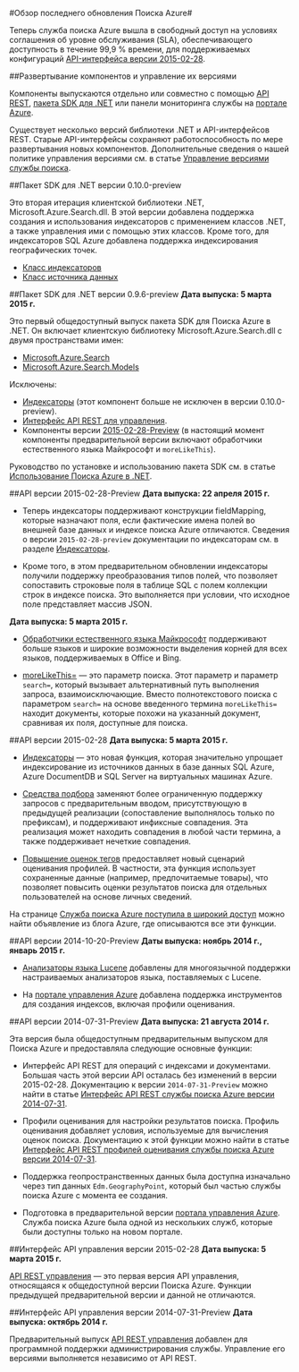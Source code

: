 <properties 
	pageTitle="Обзор последнего обновления службы поиска Azure | Microsoft Azure" 
	description="Примечания к выпуску с описанием последних обновлений службы поиска Azure" 
	services="search" 
	documentationCenter="" 
	authors="HeidiSteen" 
	manager="mblythe" 
	editor=""/>

<tags 
	ms.service="search" 
	ms.devlang="rest-api" 
	ms.workload="search" 
	ms.topic="article" 
	ms.tgt_pltfrm="na" 
	ms.date="04/09/2015" 
	ms.author="heidist"/>

#Обзор последнего обновления Поиска Azure#

Теперь служба поиска Azure вышла в свободный доступ на условиях соглашения об уровне обслуживания (SLA), обеспечивающего доступность в течение 99,9 % времени, для поддерживаемых конфигураций [API-интерфейса версии 2015-02-28](https://msdn.microsoft.com/library/azure/dn798935.aspx).

##Развертывание компонентов и управление их версиями

Компоненты выпускаются отдельно или совместно с помощью [API REST](https://msdn.microsoft.com/library/azure/dn798935.aspx), [пакета SDK для .NET](http://go.microsoft.com/fwlink/?LinkId=528216) или панели мониторинга службы на [портале Azure](https://portal.azure.com).

Существует несколько версий библиотеки .NET и API-интерфейсов REST. Старые API-интерфейсы сохраняют работоспособность по мере развертывания новых компонентов. Дополнительные сведения о нашей политике управления версиями см. в статье [Управление версиями службы поиска](https://msdn.microsoft.com/library/azure/dn864560.aspx).


##Пакет SDK для .NET версии 0.10.0-preview

Это вторая итерация клиентской библиотеки .NET, Microsoft.Azure.Search.dll. В этой версии добавлена поддержка создания и использования индексаторов с применением классов .NET, а также управления ими с помощью этих классов. Кроме того, для индексаторов SQL Azure добавлена поддержка индексирования географических точек.

- [Класс индексаторов](https://msdn.microsoft.com/library/azure/microsoft.azure.search.models.indexer.aspx)
- [Класс источника данных](https://msdn.microsoft.com/library/azure/microsoft.azure.search.models.datasource.aspx)

##Пакет SDK для .NET версии 0.9.6-preview
**Дата выпуска: 5 марта 2015 г.**

Это первый общедоступный выпуск пакета SDK для Поиска Azure в .NET. Он включает клиентскую библиотеку Microsoft.Azure.Search.dll с двумя пространствами имен:

- [Microsoft.Azure.Search](https://msdn.microsoft.com/library/azure/microsoft.azure.search.aspx)
- [Microsoft.Azure.Search.Models](https://msdn.microsoft.com/library/azure/microsoft.azure.search.models.aspx)

Исключены:

- [Индексаторы](http://go.microsoft.com/fwlink/p/?LinkId=528173) (этот компонент больше не исключен в версии 0.10.0-preview).
- [Интерфейс API REST для управления](https://msdn.microsoft.com/library/azure/dn832684.aspx).
- Компоненты версии [2015-02-28-Preview](search-api-2015-02-28-Preview.md) (в настоящий момент компоненты предварительной версии включают обработчики естественного языка Майкрософт и `moreLikeThis`).

Руководство по установке и использованию пакета SDK см. в статье [Использование Поиска Azure в .NET](http://go.microsoft.com/fwlink/p/?LinkId=528088).

##API версии 2015-02-28-Preview
**Дата выпуска: 22 апреля 2015 г.**

- Теперь индексаторы поддерживают конструкции fieldMapping, которые назначают поля, если фактические имена полей во внешней базе данных и индексе поиска Azure отличаются. Сведения о версии `2015-02-28-preview` документации по индексаторам см. в разделе [Индексаторы](search-api-indexers-2015-02-28-Preview.md).

- Кроме того, в этом предварительном обновлении индексаторы получили поддержку преобразования типов полей, что позволяет сопоставить строковые поля в таблице SQL с полем коллекции строк в индексе поиска. Это выполняется при условии, что исходное поле представляет массив JSON.

**Дата выпуска: 5 марта 2015 г.**

- [Обработчики естественного языка Майкрософт](search-api-2015-02-28-Preview.md) поддерживают больше языков и широкие возможности выделения корней для всех языков, поддерживаемых в Office и Bing.

- [moreLikeThis=](search-api-2015-02-28-Preview.md) — это параметр поиска. Этот параметр и параметр `search=`, который вызывает альтернативный путь выполнения запроса, взаимоисключающие. Вместо полнотекстового поиска с параметром `search=` на основе введенного термина `moreLikeThis=` находит документы, которые похожи на указанный документ, сравнивая их поля, доступные для поиска.

##API версии 2015-02-28
**Дата выпуска: 5 марта 2015 г.**

- [Индексаторы](http://go.microsoft.com/fwlink/p/?LinkID=528210) — это новая функция, которая значительно упрощает индексирование из источников данных в базе данных SQL Azure, Azure DocumentDB и SQL Server на виртуальных машинах Azure.

- [Средства подбора](https://msdn.microsoft.com/library/azure/dn798936.aspx) заменяют более ограниченную поддержку запросов с предварительным вводом, присутствующую в предыдущей реализации (сопоставление выполнялось только по префиксам), и поддерживают инфиксные совпадения. Эта реализация может находить совпадения в любой части термина, а также поддерживает нечеткие совпадения.

- [Повышение оценок тегов](http://go.microsoft.com/fwlink/p/?LinkId=528212) предоставляет новый сценарий оценивания профилей. В частности, эта функция использует сохраненные данные (например, предпочитаемые товары), что позволяет повысить оценки результатов поиска для отдельных пользователей на основе личных сведений.

На странице [Служба поиска Azure поступила в широкий доступ](http://go.microsoft.com/fwlink/p/?LinkId=528211) можно найти объявление из блога Azure, где описываются все эти функции.

##API версии 2014-10-20-Preview
**Даты выпуска: ноябрь 2014 г., январь 2015 г.**

- [Анализаторы языка Lucene](search-api-2014-10-20-preview.md) добавлены для многоязычной поддержки настраиваемых анализаторов языка, поставляемых с Lucene. 

- На [портале управления Azure](https://portal.azure.com) добавлена поддержка инструментов для создания индексов, включая профили оценивания.

##API версии 2014-07-31-Preview
**Дата выпуска: 21 августа 2014 г.**

Эта версия была общедоступным предварительным выпуском для Поиска Azure и предоставляла следующие основные функции:

- Интерфейс API REST для операций с индексами и документами. Большая часть этой версии API осталась без изменений в версии 2015-02-28. Документацию к версии `2014-07-31-Preview` можно найти в статье [Интерфейс API REST службы поиска Azure версии 2014-07-31](search-api-2014-07-31-preview.md).

- Профили оценивания для настройки результатов поиска. Профиль оценивания добавляет условия, используемые для вычисления оценок поиска. Документацию к этой функции можно найти в статье [Интерфейс API REST профилей оценивания службы поиска Azure версии 2014-07-31](search-api-scoring-profiles-2014-07-31-preview.md).

- Поддержка геопространственных данных была доступна изначально через тип данных `Edm.GeographyPoint`, который был частью службы поиска Azure с момента ее создания.

- Подготовка в предварительной версии [портала управления Azure](https://portal.azure.com). Служба поиска Azure была одной из нескольких служб, которые были доступны только на новом портале.

##Интерфейс API управления версии 2015-02-28
**Дата выпуска: 5 марта 2015 г.**

[API REST управления](https://msdn.microsoft.com/library/azure/dn832684.aspx) — это первая версия API управления, относящаяся к общедоступной версии Поиска Azure. Функции предыдущей предварительной версии и данной не отличаются.

##Интерфейс API управления версии 2014-07-31-Preview
**Дата выпуска: октябрь 2014 г.**

Предварительный выпуск [API REST управления](search-management-api-2014-07-31-preview.md) добавлен для программной поддержки администрирования службы. Управление его версиями выполняется независимо от API REST.



<!--HONumber=54-->